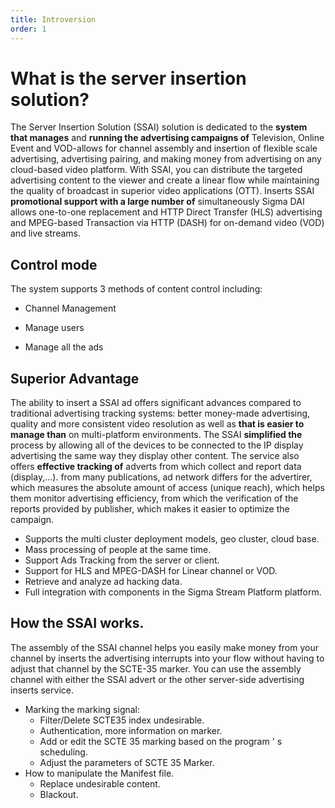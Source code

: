 ```yaml
---
title: Introversion
order: 1
---
```

# What is the server insertion solution?
The Server Insertion Solution (SSAI) solution is dedicated to the **system that manages** and **running the advertising campaigns of** Television, Online Event and VOD-allows for channel assembly and insertion of flexible scale advertising, advertising pairing, and making money from advertising on any cloud-based video platform. With SSAI, you can distribute the targeted advertising content to the viewer and create a linear flow while maintaining the quality of broadcast in superior video applications (OTT). Inserts SSAI **promotional support with a large number of** simultaneously Sigma DAI allows one-to-one replacement and HTTP Direct Transfer (HLS) advertising and MPEG-based Transaction via HTTP (DASH) for on-demand video (VOD) and live streams.

## Control mode

The system supports 3 methods of content control including:

* Channel Management

* Manage users

* Manage all the ads
## Superior Advantage

The ability to insert a SSAI ad offers significant advances compared to traditional advertising tracking systems: better money-made advertising, quality and more consistent video resolution as well as **that is easier to manage than** on multi-platform environments. The SSAI **simplified the** process by allowing all of the devices to be connected to the IP display advertising the same way they display other content. The service also offers **effective tracking of** adverts from which collect and report data (display,…). from many publications, ad network differs for the advertirer, which measures the absolute amount of access (unique reach), which helps them monitor advertising efficiency, from which the verification of the reports provided by publisher, which makes it easier to optimize the campaign.
* Supports the multi cluster deployment models, geo cluster, cloud base.
* Mass processing of people at the same time.
* Support Ads Tracking from the server or client.
* Support for HLS and MPEG-DASH for Linear channel or VOD.
* Retrieve and analyze ad hacking data.
* Full integration with components in the Sigma Stream Platform platform.
## How the SSAI works.
The assembly of the SSAI channel helps you easily make money from your channel by inserts the advertising interrupts into your flow without having to adjust that channel by the SCTE-35 marker. You can use the assembly channel with either the SSAI advert or the other server-side advertising inserts service.
* Marking the marking signal:
    * Filter/Delete SCTE35 index undesirable.
    * Authentication, more information on marker.
    * Add or edit the SCTE 35 marking based on the program ' s scheduling.
    * Adjust the parameters of SCTE 35 Marker.
* How to manipulate the Manifest file.
    * Replace undesirable content.
    * Blackout.

